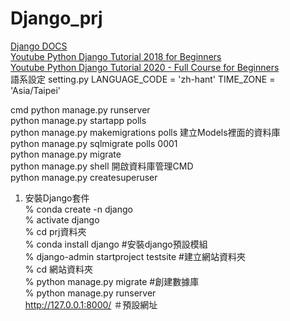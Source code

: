 # Django_prj

[Django DOCS](https://docs.djangoproject.com/en/3.2/)  
[Youtube Python Django Tutorial 2018 for Beginners](https://www.youtube.com/playlist?list=PL-J2q3Ga50oOpni_xS2PPUe4mf9lM96dD)  
[Youtube Python Django Tutorial 2020 - Full Course for Beginners](https://www.youtube.com/watch?v=JT80XhYJdBw)  
語系設定
setting.py
LANGUAGE_CODE = 'zh-hant'
TIME_ZONE = 'Asia/Taipei'

cmd 
python manage.py runserver  
python manage.py startapp polls  
python manage.py makemigrations polls 建立Models裡面的資料庫  
python manage.py sqlmigrate polls 0001  
python manage.py migrate  
python manage.py shell  開啟資料庫管理CMD  
python manage.py createsuperuser  



01. 安裝Django套件  
% conda create -n django  
% activate django  
% cd prj資料夾  
% conda install django  #安裝django預設模組  
% django-admin startproject testsite  #建立網站資料夾  
% cd 網站資料夾  
% python manage.py migrate  #創建數據庫  
% python manage.py runserver  
<a>http://127.0.0.1:8000/  ＃預設網址  




